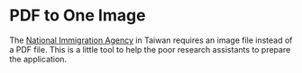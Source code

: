 # PDF to One Image

The [National Immigration Agency][1] in Taiwan requires an image file instead of a PDF file. This is a little tool to help the poor research assistants to prepare the application.

[1]: http://www.immigration.gov.tw/welcome.htm
